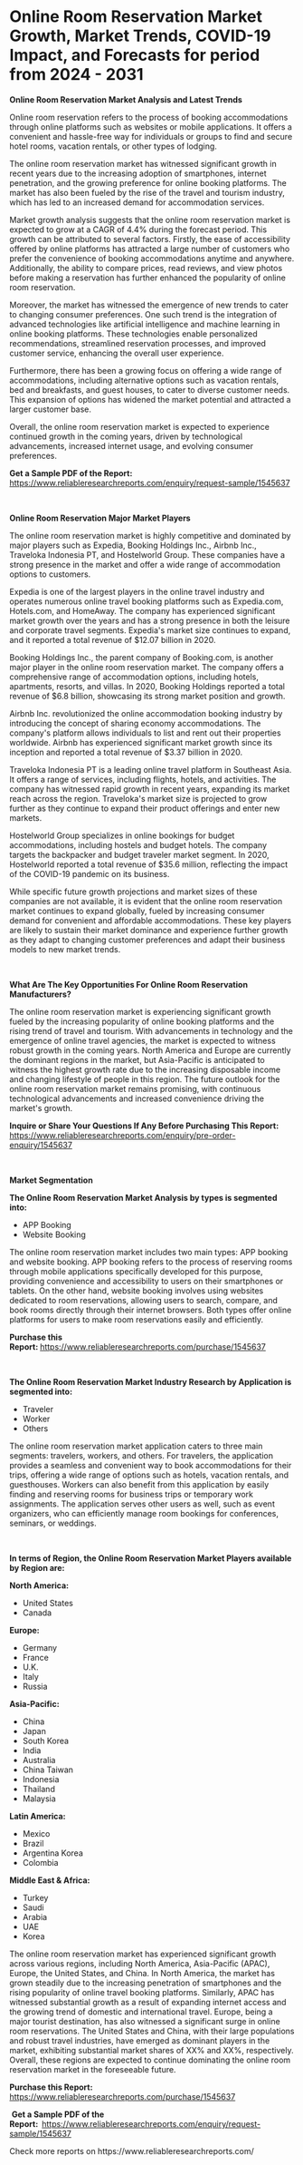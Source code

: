 <p><h1>Online Room Reservation Market Growth, Market Trends, COVID-19 Impact, and Forecasts for period from 2024 - 2031</h1></p><p><strong>Online Room Reservation Market Analysis and Latest Trends</strong></p>
<p><p>Online room reservation refers to the process of booking accommodations through online platforms such as websites or mobile applications. It offers a convenient and hassle-free way for individuals or groups to find and secure hotel rooms, vacation rentals, or other types of lodging.</p><p>The online room reservation market has witnessed significant growth in recent years due to the increasing adoption of smartphones, internet penetration, and the growing preference for online booking platforms. The market has also been fueled by the rise of the travel and tourism industry, which has led to an increased demand for accommodation services.</p><p>Market growth analysis suggests that the online room reservation market is expected to grow at a CAGR of 4.4% during the forecast period. This growth can be attributed to several factors. Firstly, the ease of accessibility offered by online platforms has attracted a large number of customers who prefer the convenience of booking accommodations anytime and anywhere. Additionally, the ability to compare prices, read reviews, and view photos before making a reservation has further enhanced the popularity of online room reservation.</p><p>Moreover, the market has witnessed the emergence of new trends to cater to changing consumer preferences. One such trend is the integration of advanced technologies like artificial intelligence and machine learning in online booking platforms. These technologies enable personalized recommendations, streamlined reservation processes, and improved customer service, enhancing the overall user experience.</p><p>Furthermore, there has been a growing focus on offering a wide range of accommodations, including alternative options such as vacation rentals, bed and breakfasts, and guest houses, to cater to diverse customer needs. This expansion of options has widened the market potential and attracted a larger customer base.</p><p>Overall, the online room reservation market is expected to experience continued growth in the coming years, driven by technological advancements, increased internet usage, and evolving consumer preferences.</p></p>
<p><strong>Get a Sample PDF of the Report:&nbsp;</strong> <a href="https://www.reliableresearchreports.com/enquiry/request-sample/1545637">https://www.reliableresearchreports.com/enquiry/request-sample/1545637</a></p>
<p>&nbsp;</p>
<p><strong>Online Room Reservation Major Market Players</strong></p>
<p><p>The online room reservation market is highly competitive and dominated by major players such as Expedia, Booking Holdings Inc., Airbnb Inc., Traveloka Indonesia PT, and Hostelworld Group. These companies have a strong presence in the market and offer a wide range of accommodation options to customers.</p><p>Expedia is one of the largest players in the online travel industry and operates numerous online travel booking platforms such as Expedia.com, Hotels.com, and HomeAway. The company has experienced significant market growth over the years and has a strong presence in both the leisure and corporate travel segments. Expedia's market size continues to expand, and it reported a total revenue of $12.07 billion in 2020.</p><p>Booking Holdings Inc., the parent company of Booking.com, is another major player in the online room reservation market. The company offers a comprehensive range of accommodation options, including hotels, apartments, resorts, and villas. In 2020, Booking Holdings reported a total revenue of $6.8 billion, showcasing its strong market position and growth.</p><p>Airbnb Inc. revolutionized the online accommodation booking industry by introducing the concept of sharing economy accommodations. The company's platform allows individuals to list and rent out their properties worldwide. Airbnb has experienced significant market growth since its inception and reported a total revenue of $3.37 billion in 2020.</p><p>Traveloka Indonesia PT is a leading online travel platform in Southeast Asia. It offers a range of services, including flights, hotels, and activities. The company has witnessed rapid growth in recent years, expanding its market reach across the region. Traveloka's market size is projected to grow further as they continue to expand their product offerings and enter new markets.</p><p>Hostelworld Group specializes in online bookings for budget accommodations, including hostels and budget hotels. The company targets the backpacker and budget traveler market segment. In 2020, Hostelworld reported a total revenue of $35.6 million, reflecting the impact of the COVID-19 pandemic on its business.</p><p>While specific future growth projections and market sizes of these companies are not available, it is evident that the online room reservation market continues to expand globally, fueled by increasing consumer demand for convenient and affordable accommodations. These key players are likely to sustain their market dominance and experience further growth as they adapt to changing customer preferences and adapt their business models to new market trends.</p></p>
<p>&nbsp;</p>
<p><strong>What Are The Key Opportunities For Online Room Reservation Manufacturers?</strong></p>
<p><p>The online room reservation market is experiencing significant growth fueled by the increasing popularity of online booking platforms and the rising trend of travel and tourism. With advancements in technology and the emergence of online travel agencies, the market is expected to witness robust growth in the coming years. North America and Europe are currently the dominant regions in the market, but Asia-Pacific is anticipated to witness the highest growth rate due to the increasing disposable income and changing lifestyle of people in this region. The future outlook for the online room reservation market remains promising, with continuous technological advancements and increased convenience driving the market's growth.</p></p>
<p><strong>Inquire or Share Your Questions If Any Before Purchasing This Report:</strong> <a href="https://www.reliableresearchreports.com/enquiry/pre-order-enquiry/1545637">https://www.reliableresearchreports.com/enquiry/pre-order-enquiry/1545637</a></p>
<p>&nbsp;</p>
<p><strong>Market Segmentation</strong></p>
<p><strong>The Online Room Reservation Market Analysis by types is segmented into:</strong></p>
<p><ul><li>APP Booking</li><li>Website Booking</li></ul></p>
<p><p>The online room reservation market includes two main types: APP booking and website booking. APP booking refers to the process of reserving rooms through mobile applications specifically developed for this purpose, providing convenience and accessibility to users on their smartphones or tablets. On the other hand, website booking involves using websites dedicated to room reservations, allowing users to search, compare, and book rooms directly through their internet browsers. Both types offer online platforms for users to make room reservations easily and efficiently.</p></p>
<p><strong>Purchase this Report:&nbsp;</strong><a href="https://www.reliableresearchreports.com/purchase/1545637">https://www.reliableresearchreports.com/purchase/1545637</a></p>
<p>&nbsp;</p>
<p><strong>The Online Room Reservation Market Industry Research by Application is segmented into:</strong></p>
<p><ul><li>Traveler</li><li>Worker</li><li>Others</li></ul></p>
<p><p>The online room reservation market application caters to three main segments: travelers, workers, and others. For travelers, the application provides a seamless and convenient way to book accommodations for their trips, offering a wide range of options such as hotels, vacation rentals, and guesthouses. Workers can also benefit from this application by easily finding and reserving rooms for business trips or temporary work assignments. The application serves other users as well, such as event organizers, who can efficiently manage room bookings for conferences, seminars, or weddings.</p></p>
<p>&nbsp;</p>
<p><strong>In terms of Region, the Online Room Reservation Market Players available by Region are:</strong></p>
<p>
    <p> <strong> North America: </strong>
        <ul>
            <li>United States</li>
            <li>Canada</li>
        </ul>
        </p> 
    <p> <strong> Europe: </strong>
        <ul>
            <li>Germany</li>
            <li>France</li>
            <li>U.K.</li>
            <li>Italy</li>
            <li>Russia</li>
        </ul>
        </p> 
    <p> <strong> Asia-Pacific: </strong>
        <ul>
            <li>China</li>
            <li>Japan</li>
            <li>South Korea</li>
            <li>India</li>
            <li>Australia</li>
            <li>China Taiwan</li>
            <li>Indonesia</li>
            <li>Thailand</li>
            <li>Malaysia</li>
        </ul>
        </p> 
    <p> <strong> Latin America: </strong>
        <ul>
            <li>Mexico</li>
            <li>Brazil</li>
            <li>Argentina Korea</li>
            <li>Colombia</li>
        </ul>
        </p> 
    <p> <strong> Middle East & Africa: </strong>
        <ul>
            <li>Turkey</li>
            <li>Saudi</li>
            <li>Arabia</li>
            <li>UAE</li>
            <li>Korea</li>
        </ul>
    </p>
    </p>
<p><p>The online room reservation market has experienced significant growth across various regions, including North America, Asia-Pacific (APAC), Europe, the United States, and China. In North America, the market has grown steadily due to the increasing penetration of smartphones and the rising popularity of online travel booking platforms. Similarly, APAC has witnessed substantial growth as a result of expanding internet access and the growing trend of domestic and international travel. Europe, being a major tourist destination, has also witnessed a significant surge in online room reservations. The United States and China, with their large populations and robust travel industries, have emerged as dominant players in the market, exhibiting substantial market shares of XX% and XX%, respectively. Overall, these regions are expected to continue dominating the online room reservation market in the foreseeable future.</p></p>
<p><strong>Purchase this Report: </strong><a href="https://www.reliableresearchreports.com/purchase/1545637">https://www.reliableresearchreports.com/purchase/1545637</a></p>
<p>&nbsp;<strong>Get a Sample PDF of the Report:&nbsp;&nbsp;</strong><a href="https://www.reliableresearchreports.com/enquiry/request-sample/1545637">https://www.reliableresearchreports.com/enquiry/request-sample/1545637</a></p>
<p><strong></strong></p>
<p>Check more reports on https://www.reliableresearchreports.com/</p>